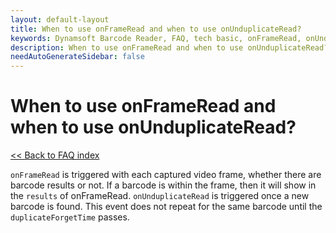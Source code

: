 ```yaml
---
layout: default-layout
title: When to use onFrameRead and when to use onUnduplicateRead?
keywords: Dynamsoft Barcode Reader, FAQ, tech basic, onFrameRead, onUnduplicateRead
description: When to use onFrameRead and when to use onUnduplicateRead?
needAutoGenerateSidebar: false
---
```


# When to use onFrameRead and when to use onUnduplicateRead?

[<< Back to FAQ index](index.md)

`onFrameRead` is triggered with each captured video frame, whether there are barcode results or not. If a barcode is within the frame, then it will show in the `results` of onFrameRead.
`onUnduplicateRead` is triggered once a new barcode is found. This event does not repeat for the same barcode until the `duplicateForgetTime` passes.
